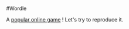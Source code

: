 #Wordle

A <a href="https://www.powerlanguage.co.uk/wordle/">popular online game</a> ! Let's try to reproduce it.
